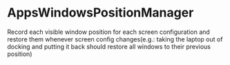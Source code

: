 # AppsWindowsPositionManager
Record each visible window position for each screen configuration and restore them whenever screen config changes(e.g.: taking the laptop out of docking and putting it back should restore all windows to their previous position)
